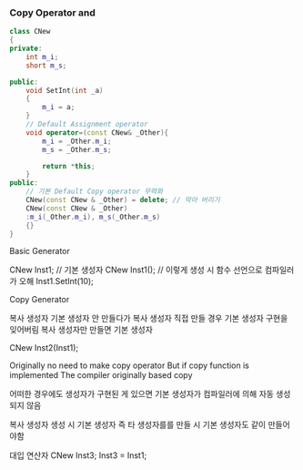 

### Copy Operator and 

```c++
class CNew
{
private:
    int m_i; 
    short m_s; 

public: 
    void SetInt(int _a)
    {
        m_i = a; 
    }
    // Default Assignment operator 
    void operator=(const CNew& _Other){
        m_i = _Other.m_i; 
        m_s = _Other.m_s; 

        return *this; 
    }
public: 
    // 기본 Default Copy operator 무력화 
    CNew(const CNew & _Other) = delete; // 막아 버리기 
    CNew(const CNew & _Other)
    :m_i(_Other.m_i), m_s(_Other.m_s)
    {}
}
```

Basic Generator 

CNew Inst1; // 기본 생성자 
CNew Inst1(); // 이렇게 생성 시 함수 선언으로 컴파일러가 오해 
Inst1.SetInt(10); 

Copy Generator 


복사 생성자 기본 생성자 안 만들다가 복사 생성자 직접 만들 경우 
기본 생성자 구현을 잊어버림 
복사 생성자만 만들면 기본 생성자 


CNew Inst2(Inst1); 

Originally no need to make copy operator 
But if copy function is implemented 
The compiler originally based copy 

어떠한 경우에도 생성자가 구현된 게 있으면
기본 생성자가 컴파일러에 의해 자동 생성되지 않음

복사 생성자 생성 시 기본 생성자 
즉 타 생성자를를 만들 시 기본 생성자도 같이 만들어야함 

대입 연산자 
CNew Inst3; 
Inst3 = Inst1; 

